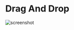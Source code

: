 # Drag And Drop

![screenshot](https://support.askia.com/hc/en-us/article_attachments/200274882/adc2-dragndrop.png)
